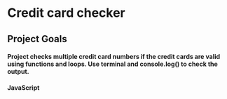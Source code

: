 # Credit card checker

## Project Goals
#### Project checks multiple credit card numbers if the credit cards are valid using functions and loops. Use terminal and console.log() to check the output.

#### JavaScript
